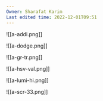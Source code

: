 ```yaml
---
Owner: Sharafat Karim
Last edited time: 2022-12-01T09:51
---
```

![[a-addi.png]]

![[a-dodge.png]]

![[a-gr-tr.png]]

![[a-hsv-val.png]]

![[a-lumi-hi.png]]

![[a-scr-33.png]]